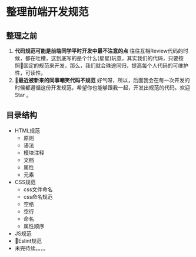 # 整理前端开发规范

## 整理之前
1. **代码规范可能是前端同学平时开发中最不注意的点** 往往互相Review代码的时候，都在吐槽，这到底写的是个什么(星星)玩意，其实我们的代码，只要按照固定的规范来开发，那么，我们就会殊途同归，提高每个人代码的可维护性，可读性。
2. **最近被新来的同事嘲笑代码不规范** 好气呀，所以，后面我会在每一次开发的时候都遵循这份开发规范，希望你也能够跟我一起，开发出规范的代码。欢迎 Star 。
## 目录结构

+ HTML规范
   + 原则
   + 语法
   + 模块注释
   + 文档
   + 属性
   + 元素
+ CSS规范
   + css文件命名
   + css命名规范
   + 空格
   + 空行
   + 命名
   + 属性顺序
+ JS规范
+ Eslint规范
+ 未完待续。。。。